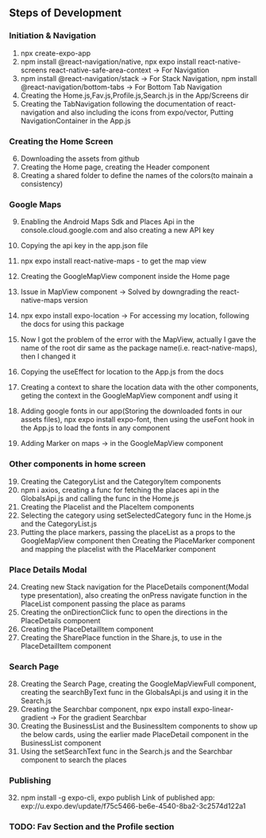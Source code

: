 ## Steps of Development

### Initiation & Navigation
1. npx create-expo-app 
2. npm install @react-navigation/native, npx expo install react-native-screens react-native-safe-area-context -> For Navigation
3. npm install @react-navigation/stack -> For Stack Navigation, npm install @react-navigation/bottom-tabs -> For Bottom Tab Navigation
4. Creating the Home.js,Fav.js,Profile.js,Search.js in the App/Screens dir
5. Creating the TabNavigation following the documentation of react-navigation and also including the icons from expo/vector, Putting NavigationContainer in the App.js


### Creating the Home Screen
6. Downloading the assets from github
7. Creating the Home page, creating the Header component
8. Creating a shared folder to define the names of the colors(to mainain a consistency)

### Google Maps
9. Enabling the Android Maps Sdk and Places Api in the console.cloud.google.com and also creating a new API key
10. Copying the api key in the app.json file
11. npx expo install react-native-maps - to get the map view
12. Creating the GoogleMapView component inside the Home page
13. Issue in MapView component -> Solved by downgrading the react-native-maps version
13. npx expo install expo-location -> For accessing my location, following the docs for using this package
14. Now I got the problem of the error with the MapView, actually I gave the name of the root dir same as the package name(i.e. react-native-maps), then I changed it
15. Copying the useEffect for location to the App.js from the docs
16. Creating a context to share the location data with the other components, geting the context in the GoogleMapView component andf using it

17. Adding google fonts in our app(Storing the downloaded fonts in our assets files), npx expo install expo-font, then using the useFont hook in the App.js to load the fonts in any component
18. Adding Marker on maps -> in the GoogleMapView component


### Other components in home screen
19. Creating the CategoryList and the CategoryItem components
20. npm i axios, creating a func for fetching the places api in the GlobalsApi.js and calling the func in the Home.js
21. Creating the Placelist and the PlaceItem components
22. Selecting the category using setSelectedCategory func in the Home.js and the CategoryList.js
23. Putting the place markers, passing the placeList as a props to the GoogleMapView component then Creating the PlaceMarker component and mapping the placelist with the PlaceMarker component


### Place Details Modal
24. Creating new Stack navigation for the PlaceDetails component(Modal type presentation), also creating the onPress navigate function in the PlaceList component passing the place as params
25. Creating the onDirectionClick func to open the directions in the PlaceDetails component
26. Creating the PlaceDetailItem component
27. Creating the SharePlace function in the Share.js, to use in the PlaceDetailItem component


### Search Page
28. Creating the Search Page, creating the GoogleMapViewFull component, creating the searchByText func in the GlobalsApi.js and using it in the Search.js
29. Creating the Searchbar component, npx expo install expo-linear-gradient -> For the gradient Searchbar
30. Creating the BusinessList and the BusinessItem components to show up the below cards, using the earlier made PlaceDetail component in the BusinessList component
31. Using the setSearchText func in the Search.js and the Searchbar component to search the places


### Publishing
32. npm install -g expo-cli, expo publish
Link of published app: exp://u.expo.dev/update/f75c5466-be6e-4540-8ba2-3c2574d122a1

### TODO: Fav Section and the Profile section  